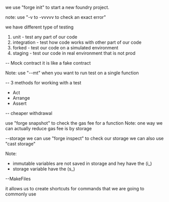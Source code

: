 we use "forge init" to start a new foundry project.

note: use "-v to -vvvvv to check an exact error"

we have different type of testing
1. unit - test any part of our code
2. integration - test how code works with other part of our code
3. forked - test our code on a simulated environment
4. staging - test our code in real environment that is not prod

-- Mock contract
it is like a fake contract

Note: use "--mt" when you want to run test on a single function


-- 3 methods for working with a test
- Act
- Arrange
- Assert

-- cheaper withdrawal

use "forge snapshot" to check the gas fee for a function
Note: one way we can actually reduce gas fee is by storage


--storage
we can use "forge inspect" to check our storage
we can also use "cast storage"

Note: 
- immutable variables are not saved in storage and hey have the (i_)
- storage variable have the (s_)


--MakeFiles

it allows us to create shortcuts for commands that we are going to commonly use